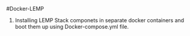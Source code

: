 #Docker-LEMP
1. Installing LEMP Stack componets in separate docker containers and boot them up using Docker-compose.yml file.
